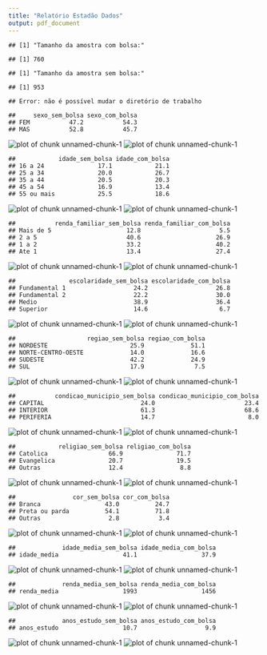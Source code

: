 ```yaml
---
title: "Relatório Estadão Dados"
output: pdf_document
---
```



```
## [1] "Tamanho da amostra com bolsa:"
```

```
## [1] 760
```

```
## [1] "Tamanho da amostra sem bolsa:"
```

```
## [1] 953
```

```
## Error: não é possível mudar o diretório de trabalho
```

```
##     sexo_sem_bolsa sexo_com_bolsa
## FEM           47.2           54.3
## MAS           52.8           45.7
```

![plot of chunk unnamed-chunk-1](figure/unnamed-chunk-11.png) ![plot of chunk unnamed-chunk-1](figure/unnamed-chunk-12.png) 

```
##            idade_sem_bolsa idade_com_bolsa
## 16 a 24               17.1            21.1
## 25 a 34               20.0            26.7
## 35 a 44               20.5            20.3
## 45 a 54               16.9            13.4
## 55 ou mais            25.5            18.6
```

![plot of chunk unnamed-chunk-1](figure/unnamed-chunk-13.png) ![plot of chunk unnamed-chunk-1](figure/unnamed-chunk-14.png) 

```
##           renda_familiar_sem_bolsa renda_familiar_com_bolsa
## Mais de 5                     12.8                      5.5
## 2 a 5                         40.6                     26.9
## 1 a 2                         33.2                     40.2
## Ate 1                         13.4                     27.4
```

![plot of chunk unnamed-chunk-1](figure/unnamed-chunk-15.png) ![plot of chunk unnamed-chunk-1](figure/unnamed-chunk-16.png) 

```
##               escolaridade_sem_bolsa escolaridade_com_bolsa
## Fundamental 1                   24.2                   26.8
## Fundamental 2                   22.2                   30.0
## Medio                           38.9                   36.4
## Superior                        14.6                    6.7
```

![plot of chunk unnamed-chunk-1](figure/unnamed-chunk-17.png) ![plot of chunk unnamed-chunk-1](figure/unnamed-chunk-18.png) 

```
##                    regiao_sem_bolsa regiao_com_bolsa
## NORDESTE                       25.9             51.1
## NORTE-CENTRO-OESTE             14.0             16.6
## SUDESTE                        42.2             24.9
## SUL                            17.9              7.5
```

![plot of chunk unnamed-chunk-1](figure/unnamed-chunk-19.png) ![plot of chunk unnamed-chunk-1](figure/unnamed-chunk-110.png) 

```
##           condicao_municipio_sem_bolsa condicao_municipio_com_bolsa
## CAPITAL                           24.0                         23.4
## INTERIOR                          61.3                         68.6
## PERIFERIA                         14.7                          8.0
```

![plot of chunk unnamed-chunk-1](figure/unnamed-chunk-111.png) ![plot of chunk unnamed-chunk-1](figure/unnamed-chunk-112.png) 

```
##            religiao_sem_bolsa religiao_com_bolsa
## Catolica                 66.9               71.7
## Evangelica               20.7               19.5
## Outras                   12.4                8.8
```

![plot of chunk unnamed-chunk-1](figure/unnamed-chunk-113.png) ![plot of chunk unnamed-chunk-1](figure/unnamed-chunk-114.png) 

```
##                cor_sem_bolsa cor_com_bolsa
## Branca                  43.0          24.7
## Preta ou parda          54.1          71.8
## Outras                   2.8           3.4
```

![plot of chunk unnamed-chunk-1](figure/unnamed-chunk-115.png) ![plot of chunk unnamed-chunk-1](figure/unnamed-chunk-116.png) 

```
##             idade_media_sem_bolsa idade_media_com_bolsa
## idade_media                  41.1                  37.9
```

![plot of chunk unnamed-chunk-1](figure/unnamed-chunk-117.png) ![plot of chunk unnamed-chunk-1](figure/unnamed-chunk-118.png) 

```
##             renda_media_sem_bolsa renda_media_com_bolsa
## renda_media                  1993                  1456
```

![plot of chunk unnamed-chunk-1](figure/unnamed-chunk-119.png) ![plot of chunk unnamed-chunk-1](figure/unnamed-chunk-120.png) 

```
##             anos_estudo_sem_bolsa anos_estudo_com_bolsa
## anos_estudo                  10.7                   9.9
```

![plot of chunk unnamed-chunk-1](figure/unnamed-chunk-121.png) ![plot of chunk unnamed-chunk-1](figure/unnamed-chunk-122.png) 
